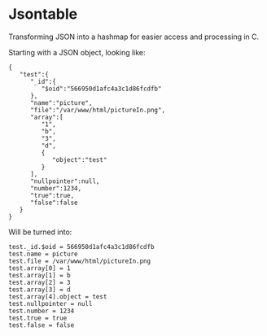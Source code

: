 # Jsontable
Transforming JSON into a hashmap for easier access and processing in C.

Starting with a JSON object, looking like:

```
{  
   "test":{  
      "_id":{  
         "$oid":"566950d1afc4a3c1d86fcdfb"
      },
      "name":"picture",
      "file":"/var/www/html/pictureIn.png",
      "array":[  
         "1",
         "b",
         "3",
         "d",
         {  
            "object":"test"
         }
      ],
      "nullpointer":null,
      "number":1234,
      "true":true,
      "false":false
   }
}
```

Will be turned into:
```
test._id.$oid = 566950d1afc4a3c1d86fcdfb
test.name = picture
test.file = /var/www/html/pictureIn.png
test.array[0] = 1
test.array[1] = b
test.array[2] = 3
test.array[3] = d
test.array[4].object = test
test.nullpointer = null
test.number = 1234
test.true = true
test.false = false
```
